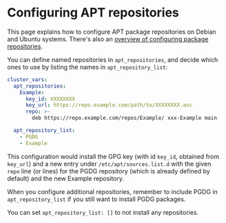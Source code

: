 # Configuring APT repositories

This page explains how to configure APT package repositories on Debian
and Ubuntu systems. There's also an
[overview of configuring package repositories](repositories.md).

You can define named repositories in ``apt_repositories``, and decide
which ones to use by listing the names in ``apt_repository_list``:

```yaml
cluster_vars:
  apt_repositories:
    Example:
      key_id: XXXXXXXX
      key_url: https://repo.example.com/path/to/XXXXXXXX.asc
      repo: >-
        deb https://repo.example.com/repos/Example/ xxx-Example main

  apt_repository_list:
    - PGDG
    - Example
```

This configuration would install the GPG key (with id ``key_id``,
obtained from ``key_url``) and a new entry under
``/etc/apt/sources.list.d`` with the given ``repo`` line (or lines)
for the PGDG repository (which is already defined by default) and the
new Example repository.

When you configure additional repositories, remember to include PGDG in
``apt_repository_list`` if you still want to install PGDG packages.

You can set ``apt_repository_list: []`` to not install any repositories.
